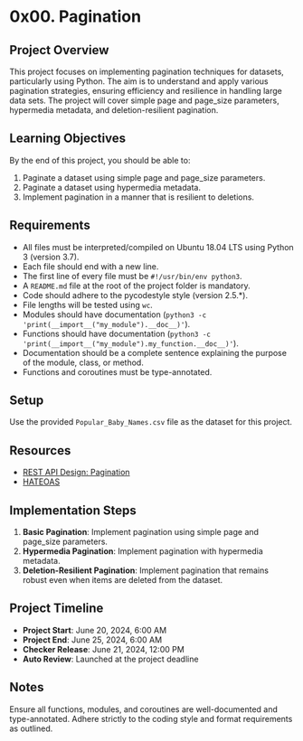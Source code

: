 # 0x00. Pagination

## Project Overview
This project focuses on implementing pagination techniques for datasets, particularly using Python. The aim is to understand and apply various pagination strategies, ensuring efficiency and resilience in handling large data sets. The project will cover simple page and page_size parameters, hypermedia metadata, and deletion-resilient pagination.

## Learning Objectives
By the end of this project, you should be able to:
1. Paginate a dataset using simple page and page_size parameters.
2. Paginate a dataset using hypermedia metadata.
3. Implement pagination in a manner that is resilient to deletions.

## Requirements
- All files must be interpreted/compiled on Ubuntu 18.04 LTS using Python 3 (version 3.7).
- Each file should end with a new line.
- The first line of every file must be `#!/usr/bin/env python3`.
- A `README.md` file at the root of the project folder is mandatory.
- Code should adhere to the pycodestyle style (version 2.5.*).
- File lengths will be tested using `wc`.
- Modules should have documentation (`python3 -c 'print(__import__("my_module").__doc__)'`).
- Functions should have documentation (`python3 -c 'print(__import__("my_module").my_function.__doc__)'`).
- Documentation should be a complete sentence explaining the purpose of the module, class, or method.
- Functions and coroutines must be type-annotated.

## Setup
Use the provided `Popular_Baby_Names.csv` file as the dataset for this project.

## Resources
- [REST API Design: Pagination](https://example.com)
- [HATEOAS](https://example.com)

## Implementation Steps
1. **Basic Pagination**: Implement pagination using simple page and page_size parameters.
2. **Hypermedia Pagination**: Implement pagination with hypermedia metadata.
3. **Deletion-Resilient Pagination**: Implement pagination that remains robust even when items are deleted from the dataset.

## Project Timeline
- **Project Start**: June 20, 2024, 6:00 AM
- **Project End**: June 25, 2024, 6:00 AM
- **Checker Release**: June 21, 2024, 12:00 PM
- **Auto Review**: Launched at the project deadline

## Notes
Ensure all functions, modules, and coroutines are well-documented and type-annotated. Adhere strictly to the coding style and format requirements as outlined.
